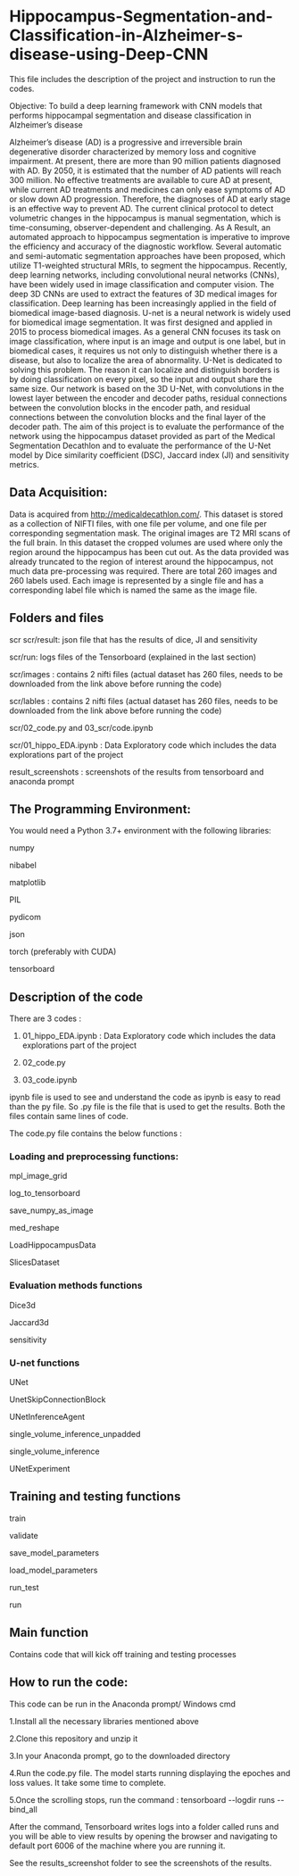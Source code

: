 # Hippocampus-Segmentation-and-Classification-in-Alzheimer-s-disease-using-Deep-CNN
This file includes the description of the project and instruction to run the codes. 

Objective: To build a deep learning framework with CNN models that performs hippocampal segmentation and disease classification in Alzheimer’s disease

Alzheimer’s disease (AD) is a progressive and irreversible brain degenerative disorder characterized by memory loss and cognitive impairment. At present, there are more than 90 million patients diagnosed with AD. By 2050, it is estimated that the number of AD patients will reach 300 million. No effective treatments are available to cure AD at present, while current AD treatments and medicines can only ease symptoms of AD or slow down AD progression. Therefore, the diagnoses of AD at early stage is an effective way to prevent AD. The current clinical protocol to detect volumetric changes in the hippocampus is manual segmentation, which is time-consuming, observer-dependent and challenging. As A Result, an automated approach to hippocampus segmentation is imperative to improve the efficiency and accuracy of the diagnostic workflow. Several automatic and semi-automatic segmentation approaches have been proposed, which utilize T1-weighted structural MRIs, to segment the hippocampus. 
Recently, deep learning networks, including convolutional neural networks (CNNs), have been widely used in image classification and computer vision. The deep 3D CNNs are used to extract the features of 3D medical images for classification. Deep learning has been increasingly applied in the field of biomedical image-based diagnosis.
U-net is a neural network is widely used for biomedical image segmentation. It was first designed and applied in 2015 to process biomedical images. As a general CNN focuses its task on image classification, where input is an image and output is one label, but in biomedical cases, it requires us not only to distinguish whether there is a disease, but also to localize the area of abnormality. U-Net is dedicated to solving this problem. The reason it can localize and distinguish borders is by doing classification on every pixel, so the input and output share the same size.
Our network is based on the 3D U-Net, with convolutions in the lowest layer between the encoder and decoder paths, residual connections between the convolution blocks in the encoder path, and residual connections between the convolution blocks and the final layer of the decoder path. The aim of this project is to evaluate the performance of the network using the hippocampus dataset provided as part of the Medical Segmentation Decathlon and to evaluate the performance of the U-Net model by Dice similarity coefficient (DSC), Jaccard index (JI) and sensitivity metrics.


## Data Acquisition: 
Data is acquired from http://medicaldecathlon.com/. This dataset is stored as a collection of NIFTI files, with one file per volume, and one file per corresponding segmentation mask. The original images are T2 MRI scans of the full brain. In this dataset the cropped volumes are used where only the region around the hippocampus has been cut out. As the data provided was already truncated to the region of interest around the hippocampus, not much data pre-processing was required. There are total 260 images and 260 labels used. Each image is represented by a single file and has a corresponding label file which is named the same as the image file. 

## Folders and files
scr
  scr/result: json file that has the results of dice, JI and sensitivity
  
  scr/run: logs files of the Tensorboard (explained in the last section)
  
  scr/images : contains 2 nifti files (actual dataset has 260 files, needs to be downloaded from the link above before running the code)
  
  scr/lables : contains 2 nifti files (actual dataset has 260 files, needs to be downloaded from the link above before running the code)
  
  scr/02_code.py and  03_scr/code.ipynb
  
  scr/01_hippo_EDA.ipynb : Data Exploratory code which includes the data explorations part of the project
  
result_screenshots : screenshots of the results from tensorboard and anaconda prompt

## The Programming Environment:
You would need a Python 3.7+ environment with the following libraries:

numpy

nibabel

matplotlib

PIL

pydicom

json

torch (preferably with CUDA)

tensorboard


## Description of the code
There are 3 codes :

1) 01_hippo_EDA.ipynb : Data Exploratory code which includes the data explorations part of the project

2) 02_code.py 

3) 03_code.ipynb 

ipynb file is used to see and understand the code as ipynb is easy to read than the py file. So .py file is the file that is used to get the results. Both the files contain same lines of code.

The code.py file contains the below functions : 

   ### Loading and preprocessing functions:
   
   mpl_image_grid
   
   log_to_tensorboard
   
   save_numpy_as_image
   
   med_reshape
   
   LoadHippocampusData
   
   SlicesDataset
   

   ### Evaluation methods functions
   
   Dice3d
   
   Jaccard3d
   
   sensitivity

   ### U-net functions
   
   UNet
   
   UnetSkipConnectionBlock
   
   UNetInferenceAgent
   
   single_volume_inference_unpadded
   
   single_volume_inference
   
   UNetExperiment
   
   ## Training and testing functions
   
   train
   
   validate
   
   save_model_parameters
   
   load_model_parameters
   
   run_test
   
   run
   
   ## Main function 
   
   Contains code that will kick off training and testing processes

## How to run the code:

This code can be run in the Anaconda prompt/ Windows cmd

1.Install all the necessary libraries mentioned above

2.Clone this repository and unzip it

3.In your Anaconda prompt, go to the downloaded directory

4.Run the code.py file. The model starts running displaying the epoches and loss values. It take some time to complete.

5.Once the scrolling stops, run the command : tensorboard --logdir runs --bind_all

After the command, Tensorboard writes logs into a folder called runs and you will be able to view results by opening the browser and navigating to default port 6006 of the machine where you are running it. 

See the results_screenshot folder to see the screenshots of the results.















